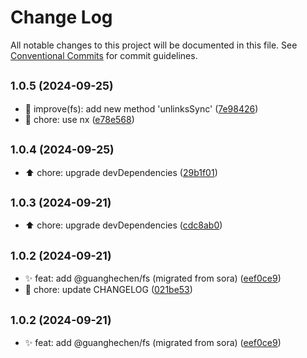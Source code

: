 # Change Log

All notable changes to this project will be documented in this file. See
[Conventional Commits](https://conventionalcommits.org) for commit guidelines.

## <small>1.0.5 (2024-09-25)</small>

- :art: improve(fs): add new method 'unlinksSync'
  ([7e98426](https://github.com/guanghechen/node-scaffolds/commit/7e98426))
- :wrench: chore: use nx ([e78e568](https://github.com/guanghechen/node-scaffolds/commit/e78e568))

## <small>1.0.4 (2024-09-25)</small>

- :arrow_up: chore: upgrade devDependencies
  ([29b1f01](https://github.com/guanghechen/node-scaffolds/commit/29b1f01))

## <small>1.0.3 (2024-09-21)</small>

- :arrow_up: chore: upgrade devDependencies
  ([cdc8ab0](https://github.com/guanghechen/node-scaffolds/commit/cdc8ab0))

## <small>1.0.2 (2024-09-21)</small>

- :sparkles: feat: add @guanghechen/fs (migrated from sora)
  ([eef0ce9](https://github.com/guanghechen/node-scaffolds/commit/eef0ce9))
- :wrench: chore: update CHANGELOG
  ([021be53](https://github.com/guanghechen/node-scaffolds/commit/021be53))

## <small>1.0.2 (2024-09-21)</small>

- :sparkles: feat: add @guanghechen/fs (migrated from sora)
  ([eef0ce9](https://github.com/guanghechen/node-scaffolds/commit/eef0ce9))
